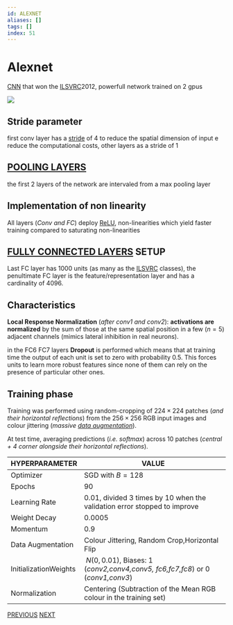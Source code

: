 ```yaml
---
id: ALEXNET
aliases: []
tags: []
index: 51
---
```


# Alexnet

[CNN](computer_vision/machine_learning_cv/convolutional_neural_networks.md) that won the [ILSVRC](https://www.image-net.org/challenges/LSVRC/2012/)2012, powerfull network trained on 2 gpus

![](computer_vision/Pasted%20image%2020241001102840.png)

## Stride parameter

first conv layer has a [stride](computer_vision/machine_learning_cv/convolutional_neural_networks.md#strided%20convolution) of 4 to reduce the spatial dimension of input e reduce the computational costs, other layers as a stride of 1

## [POOLING LAYERS](computer_vision/machine_learning_cv/convolutional_neural_networks.md#pooling%20layers)

the first 2 layers of the network are intervaled from a max pooling layer

## Implementation of non linearity

All layers (*Conv and FC*) deploy [ReLU](computer_vision/machine_learning_cv/deep_learning_and_neural_networks.md#activation%20function), non-linearities which yield faster training compared to saturating non-linearities

## [FULLY CONNECTED LAYERS](computer_vision/machine_learning_cv/deep_learning_and_neural_networks.md#fully%20connected%20layers) SETUP

Last FC layer has 1000 units (as many as the [ILSVRC](https://www.image-net.org/challenges/LSVRC/2012/) classes), the penultimate FC layer is the feature/representation layer and has a cardinality of $4096$.

## Characteristics

**Local Response Normalization** (*after conv1 and conv2*): **activations are normalized** by the sum of those at the same spatial position in a few ($n=5$) adjacent channels (mimics lateral inhibition in real neurons).


in the FC6 FC7 layers **Dropout** is performed which means that  at training time the output of each unit is set to zero with probability 0.5. This forces units to learn more
robust features since none of them can rely on the presence of particular other ones.

## Training phase

Training was performed using random-cropping of $224\times 224$ patches (*and their* *horizontal reflections*) from the $256\times 256$ RGB input images and colour jittering (*massive [data augmentation](computer_vision/machine_learning_cv/machine_learning_in_computer_vision.md#data%20augmentation)*).

At test time, averaging predictions (*i.e. softmax*) across 10 patches (*central + 4 corner alongside their horizontal reflections*).

| HYPERPARAMETER        | VALUE                                                                           |
| --------------------- | ------------------------------------------------------------------------------- |
| Optimizer             | SGD with $B=128$                                                                |
| Epochs                | $90$                                                                            |
| Learning Rate         | $0.01$, divided 3 times by 10 when the validation error stopped to improve      |
| Weight Decay          | $0.0005$                                                                        |
| Momentum              | $0.9$                                                                           |
| Data Augmentation     | Colour Jittering, Random Crop,Horizontal Flip                                   |
| InitializationWeights | $~N(0,0.01)$, Biases: 1 (*conv2,conv4,conv5, fc6,fc7,fc8*) or 0 (*conv1,conv3*) |
| Normalization         | Centering (Subtraction of the Mean RGB colour in the training set)              |

[PREVIOUS](computer_vision/machine_learning_cv/lenet.md) [NEXT](computer_vision/machine_learning_cv/vgg.md)
